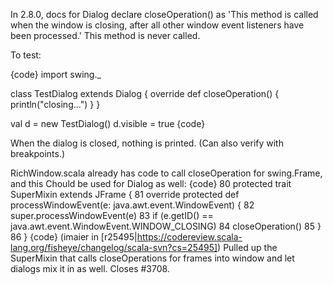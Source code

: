 In 2.8.0, docs for Dialog declare closeOperation() as 'This method is called when the window is closing, after all other window event listeners have been processed.'  This method is never called.

To test:

{code}
import swing._

class TestDialog extends Dialog {
	override def closeOperation() { println("closing...") }
}

val d = new TestDialog()
d.visible = true
{code}

When the dialog is closed, nothing is printed.  (Can also verify with breakpoints.)

RichWindow.scala already has code to call closeOperation for swing.Frame, and this Chould be used for Dialog as well:
{code}
80	  protected trait SuperMixin extends JFrame {
81	    override protected def processWindowEvent(e: java.awt.event.WindowEvent) {
82	      super.processWindowEvent(e)
83	      if (e.getID() == java.awt.event.WindowEvent.WINDOW_CLOSING)
84	        closeOperation()
85	    }
86	  }
{code}
(imaier in [r25495|https://codereview.scala-lang.org/fisheye/changelog/scala-svn?cs=25495]) Pulled up the SuperMixin that calls closeOperations for frames into window and let dialogs mix it in as well. Closes #3708.
